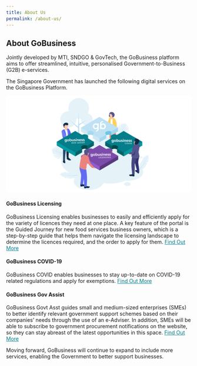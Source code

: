 ```yaml
---
title: About Us
permalink: /about-us/
---
```


## About GoBusiness

Jointly developed by MTI, SNDGO & GovTech, the GoBusiness platform aims to offer streamlined, intuitive, personalised Government-to-Business (G2B) e-services.

The Singapore Government has launched the following digital services on the GoBusiness Platform.

![about us image](/images/abtus.png)

#### GoBusiness Licensing
GoBusiness Licensing enables businesses to easily and efficiently apply for the variety of licences they need at one place. A key feature of the portal is the Guided Journey for new food services business owners, which is a step-by-step guide that helps them navigate the licensing landscape to determine the licences required, and the order to apply for them. <a href="https://www.gobusiness.gov.sg/licences" target="_blank" style="color:#037e8a">Find Out More</a>

#### GoBusiness COVID-19
GoBusiness COVID enables businesses to stay up-to-date on COVID-19 related regulations and apply for exemptions. <a href="https://covid.gobusiness.gov.sg/" target="_blank" style="color:#037e8a">Find Out More</a>

#### GoBusiness Gov Assist
GoBusiness Govt Asst guides small and medium-sized enterprises (SMEs) to better identify relevant government support schemes based on their companies’ needs through the use of an e-Adviser. In addition, SMEs will be able to subscribe to government procurement notifications on the website, so they can stay abreast of the latest opportunities in this space. <a href="https://govassist.gobusiness.gov.sg/gov-assist/" target="_blank" style="color:#037e8a">Find Out More</a>

Moving forward, GoBusiness will continue to expand to include more services, enabling the Government to better support businesses.
